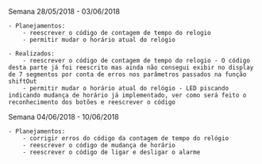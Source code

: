 Semana 28/05/2018 - 03/06/2018

    - Planejamentos:
        - reescrever o código de contagem de tempo do relogio
        - permitir mudar o horário atual do relógio
        
    - Realizados:
        - reescrever o código de contagem de tempo do relogio - O código desta parte já foi reescrito mas ainda não consegui exibir no display de 7 segmentos por conta de erros nos parâmetros passados na função shiftOut
        - permitir mudar o horário atual do relógio - LED piscando indicando mudança de horário já implementado, ver como será feito o reconhecimento dos botões e reescrever o código
        
        
Semana 04/06/2018 - 10/06/2018

    - Planejamentos:
        - corrigir erros do código da contagem de tempo do relógio
        - reescrever o código de mudança de horário
        - reescrever o código de ligar e desligar o alarme
